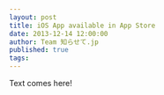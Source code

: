 ```yaml
---
layout: post
title: iOS App available in App Store
date: 2013-12-14 12:00:00
author: Team 知らせて.jp
published: true
tags: 
---
```


Text comes here!